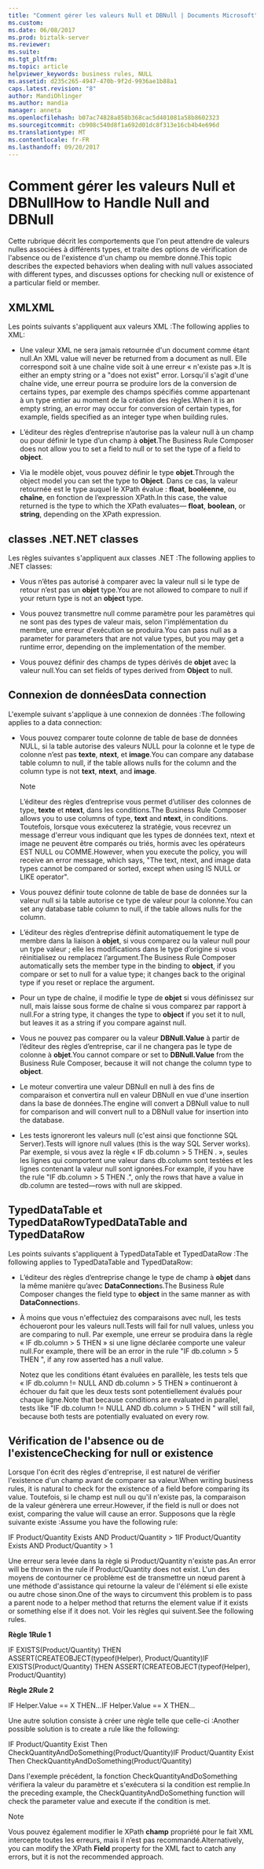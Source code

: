 ```yaml
---
title: "Comment gérer les valeurs Null et DBNull | Documents Microsoft"
ms.custom: 
ms.date: 06/08/2017
ms.prod: biztalk-server
ms.reviewer: 
ms.suite: 
ms.tgt_pltfrm: 
ms.topic: article
helpviewer_keywords: business rules, NULL
ms.assetid: d235c265-4947-470b-9f2d-9936ae1b88a1
caps.latest.revision: "8"
author: MandiOhlinger
ms.author: mandia
manager: anneta
ms.openlocfilehash: b07ac74828a858b368cac5d401081a58b8602323
ms.sourcegitcommit: cb908c540d8f1a692d01dc8f313e16cb4b4e696d
ms.translationtype: MT
ms.contentlocale: fr-FR
ms.lasthandoff: 09/20/2017
---
```

# <a name="how-to-handle-null-and-dbnull"></a><span data-ttu-id="057dd-102">Comment gérer les valeurs Null et DBNull</span><span class="sxs-lookup"><span data-stu-id="057dd-102">How to Handle Null and DBNull</span></span>
<span data-ttu-id="057dd-103">Cette rubrique décrit les comportements que l'on peut attendre de valeurs nulles associées à différents types, et traite des options de vérification de l'absence ou de l'existence d'un champ ou membre donné.</span><span class="sxs-lookup"><span data-stu-id="057dd-103">This topic describes the expected behaviors when dealing with null values associated with different types, and discusses options for checking null or existence of a particular field or member.</span></span>  
  
## <a name="xml"></a><span data-ttu-id="057dd-104">XML</span><span class="sxs-lookup"><span data-stu-id="057dd-104">XML</span></span>  
 <span data-ttu-id="057dd-105">Les points suivants s'appliquent aux valeurs XML :</span><span class="sxs-lookup"><span data-stu-id="057dd-105">The following applies to XML:</span></span>  
  
-   <span data-ttu-id="057dd-106">Une valeur XML ne sera jamais retournée d'un document comme étant null.</span><span class="sxs-lookup"><span data-stu-id="057dd-106">An XML value will never be returned from a document as null.</span></span> <span data-ttu-id="057dd-107">Elle correspond soit à une chaîne vide soit à une erreur « n'existe pas ».</span><span class="sxs-lookup"><span data-stu-id="057dd-107">It is either an empty string or a "does not exist" error.</span></span> <span data-ttu-id="057dd-108">Lorsqu'il s'agit d'une chaîne vide, une erreur pourra se produire lors de la conversion de certains types, par exemple des champs spécifiés comme appartenant à un type entier au moment de la création des règles.</span><span class="sxs-lookup"><span data-stu-id="057dd-108">When it is an empty string, an error may occur for conversion of certain types, for example, fields specified as an integer type when building rules.</span></span>  
  
-   <span data-ttu-id="057dd-109">L’éditeur des règles d’entreprise n’autorise pas la valeur null à un champ ou pour définir le type d’un champ à **objet**.</span><span class="sxs-lookup"><span data-stu-id="057dd-109">The Business Rule Composer does not allow you to set a field to null or to set the type of a field to **object**.</span></span>  
  
-   <span data-ttu-id="057dd-110">Via le modèle objet, vous pouvez définir le type **objet**.</span><span class="sxs-lookup"><span data-stu-id="057dd-110">Through the object model you can set the type to **Object**.</span></span> <span data-ttu-id="057dd-111">Dans ce cas, la valeur retournée est le type auquel le XPath évalue : **float**, **booléenne**, ou **chaîne**, en fonction de l’expression XPath.</span><span class="sxs-lookup"><span data-stu-id="057dd-111">In this case, the value returned is the type to which the XPath evaluates— **float**, **boolean**, or **string**, depending on the XPath expression.</span></span>  
  
## <a name="net-classes"></a><span data-ttu-id="057dd-112">classes .NET</span><span class="sxs-lookup"><span data-stu-id="057dd-112">.NET classes</span></span>  
 <span data-ttu-id="057dd-113">Les règles suivantes s'appliquent aux classes .NET :</span><span class="sxs-lookup"><span data-stu-id="057dd-113">The following applies to .NET classes:</span></span>  
  
-   <span data-ttu-id="057dd-114">Vous n’êtes pas autorisé à comparer avec la valeur null si le type de retour n’est pas un **objet** type.</span><span class="sxs-lookup"><span data-stu-id="057dd-114">You are not allowed to compare to null if your return type is not an **object** type.</span></span>  
  
-   <span data-ttu-id="057dd-115">Vous pouvez transmettre null comme paramètre pour les paramètres qui ne sont pas des types de valeur mais, selon l'implémentation du membre, une erreur d'exécution se produira.</span><span class="sxs-lookup"><span data-stu-id="057dd-115">You can pass null as a parameter for parameters that are not value types, but you may get a runtime error, depending on the implementation of the member.</span></span>  
  
-   <span data-ttu-id="057dd-116">Vous pouvez définir des champs de types dérivés de **objet** avec la valeur null.</span><span class="sxs-lookup"><span data-stu-id="057dd-116">You can set fields of types derived from **Object** to null.</span></span>  
  
## <a name="data-connection"></a><span data-ttu-id="057dd-117">Connexion de données</span><span class="sxs-lookup"><span data-stu-id="057dd-117">Data connection</span></span>  
 <span data-ttu-id="057dd-118">L'exemple suivant s'applique à une connexion de données :</span><span class="sxs-lookup"><span data-stu-id="057dd-118">The following applies to a data connection:</span></span>  
  
-   <span data-ttu-id="057dd-119">Vous pouvez comparer toute colonne de table de base de données NULL, si la table autorise des valeurs NULL pour la colonne et le type de colonne n’est pas **texte**, **ntext**, et **image**.</span><span class="sxs-lookup"><span data-stu-id="057dd-119">You can compare any database table column to null, if the table allows nulls for the column and the column type is not **text**, **ntext**, and **image**.</span></span>  
  
    > [!NOTE]
    >  <span data-ttu-id="057dd-120">L’éditeur des règles d’entreprise vous permet d’utiliser des colonnes de type, **texte** et **ntext**, dans les conditions.</span><span class="sxs-lookup"><span data-stu-id="057dd-120">The Business Rule Composer allows you to use columns of type, **text** and **ntext**, in conditions.</span></span> <span data-ttu-id="057dd-121">Toutefois, lorsque vous exécuterez la stratégie, vous recevrez un message d'erreur vous indiquant que les types de données text, ntext et image ne peuvent être comparés ou triés, hormis avec les opérateurs EST NULL ou COMME.</span><span class="sxs-lookup"><span data-stu-id="057dd-121">However, when you execute the policy, you will receive an error message, which says, "The text, ntext, and image data types cannot be compared or sorted, except when using IS NULL or LIKE operator".</span></span>  
  
-   <span data-ttu-id="057dd-122">Vous pouvez définir toute colonne de table de base de données sur la valeur null si la table autorise ce type de valeur pour la colonne.</span><span class="sxs-lookup"><span data-stu-id="057dd-122">You can set any database table column to null, if the table allows nulls for the column.</span></span>  
  
-   <span data-ttu-id="057dd-123">L’éditeur des règles d’entreprise définit automatiquement le type de membre dans la liaison à **objet**, si vous comparez ou la valeur null pour un type valeur ; elle les modifications dans le type d’origine si vous réinitialisez ou remplacez l’argument.</span><span class="sxs-lookup"><span data-stu-id="057dd-123">The Business Rule Composer automatically sets the member type in the binding to **object**, if you compare or set to null for a value type; it changes back to the original type if you reset or replace the argument.</span></span>  
  
-   <span data-ttu-id="057dd-124">Pour un type de chaîne, il modifie le type de **objet** si vous définissez sur null, mais laisse sous forme de chaîne si vous comparez par rapport à null.</span><span class="sxs-lookup"><span data-stu-id="057dd-124">For a string type, it changes the type to **object** if you set it to null, but leaves it as a string if you compare against null.</span></span>  
  
-   <span data-ttu-id="057dd-125">Vous ne pouvez pas comparer ou la valeur **DBNull.Value** à partir de l’éditeur des règles d’entreprise, car il ne changera pas le type de colonne à **objet**.</span><span class="sxs-lookup"><span data-stu-id="057dd-125">You cannot compare or set to **DBNull.Value** from the Business Rule Composer, because it will not change the column type to **object**.</span></span>  
  
-   <span data-ttu-id="057dd-126">Le moteur convertira une valeur DBNull en null à des fins de comparaison et convertira null en valeur DBNull en vue d'une insertion dans la base de données.</span><span class="sxs-lookup"><span data-stu-id="057dd-126">The engine will convert a DBNull value to null for comparison and will convert null to a DBNull value for insertion into the database.</span></span>  
  
-   <span data-ttu-id="057dd-127">Les tests ignoreront les valeurs null (c'est ainsi que fonctionne SQL Server).</span><span class="sxs-lookup"><span data-stu-id="057dd-127">Tests will ignore null values (this is the way SQL Server works).</span></span> <span data-ttu-id="057dd-128">Par exemple, si vous avez la règle « IF db.column > 5 THEN . », seules les lignes qui comportent une valeur dans db.column sont testées et les lignes contenant la valeur null sont ignorées.</span><span class="sxs-lookup"><span data-stu-id="057dd-128">For example, if you have the rule "IF db.column > 5 THEN .", only the rows that have a value in db.column are tested—rows with null are skipped.</span></span>  
  
## <a name="typeddatatable-and-typeddatarow"></a><span data-ttu-id="057dd-129">TypedDataTable et TypedDataRow</span><span class="sxs-lookup"><span data-stu-id="057dd-129">TypedDataTable and TypedDataRow</span></span>  
 <span data-ttu-id="057dd-130">Les points suivants s'appliquent à TypedDataTable et TypedDataRow :</span><span class="sxs-lookup"><span data-stu-id="057dd-130">The following applies to TypedDataTable and TypedDataRow:</span></span>  
  
-   <span data-ttu-id="057dd-131">L’éditeur des règles d’entreprise change le type de champ à **objet** dans la même manière qu’avec **DataConnection**s.</span><span class="sxs-lookup"><span data-stu-id="057dd-131">The Business Rule Composer changes the field type to **object** in the same manner as with **DataConnection**s.</span></span>  
  
-   <span data-ttu-id="057dd-132">À moins que vous n'effectuiez des comparaisons avec null, les tests échoueront pour les valeurs null.</span><span class="sxs-lookup"><span data-stu-id="057dd-132">Tests will fail for null values, unless you are comparing to null.</span></span> <span data-ttu-id="057dd-133">Par exemple, une erreur se produira dans la règle « IF db.column > 5 THEN » si une ligne déclarée comporte une valeur null.</span><span class="sxs-lookup"><span data-stu-id="057dd-133">For example, there will be an error in the rule "IF db.column > 5 THEN ", if any row asserted has a null value.</span></span>  
  
     <span data-ttu-id="057dd-134">Notez que les conditions étant évaluées en parallèle, les tests tels que « IF db.column != NULL AND db.column > 5 THEN » continueront à échouer du fait que les deux tests sont potentiellement évalués pour chaque ligne.</span><span class="sxs-lookup"><span data-stu-id="057dd-134">Note that because conditions are evaluated in parallel, tests like "IF db.column != NULL AND db.column > 5 THEN  " will still fail, because both tests are potentially evaluated on every row.</span></span>  
  
## <a name="checking-for-null-or-existence"></a><span data-ttu-id="057dd-135">Vérification de l'absence ou de l'existence</span><span class="sxs-lookup"><span data-stu-id="057dd-135">Checking for null or existence</span></span>  
 <span data-ttu-id="057dd-136">Lorsque l'on écrit des règles d'entreprise, il est naturel de vérifier l'existence d'un champ avant de comparer sa valeur.</span><span class="sxs-lookup"><span data-stu-id="057dd-136">When writing business rules, it is natural to check for the existence of a field before comparing its value.</span></span> <span data-ttu-id="057dd-137">Toutefois, si le champ est null ou qu'il n'existe pas, la comparaison de la valeur génèrera une erreur.</span><span class="sxs-lookup"><span data-stu-id="057dd-137">However, if the field is null or does not exist, comparing the value will cause an error.</span></span> <span data-ttu-id="057dd-138">Supposons que la règle suivante existe :</span><span class="sxs-lookup"><span data-stu-id="057dd-138">Assume you have the following rule:</span></span>  
  
 <span data-ttu-id="057dd-139">IF Product/Quantity Exists AND Product/Quantity > 1</span><span class="sxs-lookup"><span data-stu-id="057dd-139">IF Product/Quantity Exists AND Product/Quantity > 1</span></span>  
  
 <span data-ttu-id="057dd-140">Une erreur sera levée dans la règle si Product/Quantity n'existe pas.</span><span class="sxs-lookup"><span data-stu-id="057dd-140">An error will be thrown in the rule if Product/Quantity does not exist.</span></span> <span data-ttu-id="057dd-141">L'un des moyens de contourner ce problème est de transmettre un nœud parent à une méthode d'assistance qui retourne la valeur de l'élément si elle existe ou autre chose sinon.</span><span class="sxs-lookup"><span data-stu-id="057dd-141">One of the ways to circumvent this problem is to pass a parent node to a helper method that returns the element value if it exists or something else if it does not.</span></span> <span data-ttu-id="057dd-142">Voir les règles qui suivent.</span><span class="sxs-lookup"><span data-stu-id="057dd-142">See the following rules.</span></span>  
  
 <span data-ttu-id="057dd-143">**Règle 1**</span><span class="sxs-lookup"><span data-stu-id="057dd-143">**Rule 1**</span></span>  
  
 <span data-ttu-id="057dd-144">IF EXISTS(Product/Quantity) THEN ASSERT(CREATEOBJECT(typeof(Helper), Product/Quantity)</span><span class="sxs-lookup"><span data-stu-id="057dd-144">IF EXISTS(Product/Quantity) THEN ASSERT(CREATEOBJECT(typeof(Helper), Product/Quantity)</span></span>  
  
 <span data-ttu-id="057dd-145">**Règle 2**</span><span class="sxs-lookup"><span data-stu-id="057dd-145">**Rule 2**</span></span>  
  
 <span data-ttu-id="057dd-146">IF Helper.Value == X THEN...</span><span class="sxs-lookup"><span data-stu-id="057dd-146">IF Helper.Value == X THEN...</span></span>  
  
 <span data-ttu-id="057dd-147">Une autre solution consiste à créer une règle telle que celle-ci :</span><span class="sxs-lookup"><span data-stu-id="057dd-147">Another possible solution is to create a rule like the following:</span></span>  
  
 <span data-ttu-id="057dd-148">IF Product/Quantity Exist Then CheckQuantityAndDoSomething(Product/Quantity)</span><span class="sxs-lookup"><span data-stu-id="057dd-148">IF Product/Quantity Exist Then CheckQuantityAndDoSomething(Product/Quantity)</span></span>  
  
 <span data-ttu-id="057dd-149">Dans l'exemple précédent, la fonction CheckQuantityAndDoSomething vérifiera la valeur du paramètre et s'exécutera si la condition est remplie.</span><span class="sxs-lookup"><span data-stu-id="057dd-149">In the preceding example, the CheckQuantityAndDoSomething function will check the parameter value and execute if the condition is met.</span></span>  
  
> [!NOTE]
>  <span data-ttu-id="057dd-150">Vous pouvez également modifier le XPath **champ** propriété pour le fait XML intercepte toutes les erreurs, mais il n’est pas recommandé.</span><span class="sxs-lookup"><span data-stu-id="057dd-150">Alternatively, you can modify the XPath **Field** property for the XML fact to catch any errors, but it is not the recommended approach.</span></span>